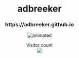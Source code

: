 <h1 align = "center"> adbreeker </h1>
<h3 align = "center"> https://adbreeker.github.io </h3>

<p align="center">
  <img src="https://media.giphy.com/media/lIzAEoZEn571u/giphy.gif" alt="animated" />
</p>

<p align="center"> 
  Visitor count<br>
  <img src="https://profile-counter.glitch.me/adbreeker/count.svg" />
</p>

<!--
**adbreeker/adbreeker** is a ✨ _special_ ✨ repository because its `README.md` (this file) appears on your GitHub profile.

Here are some ideas to get you started:

- 🔭 I’m currently working on ...
- 🌱 I’m currently learning ...
- 👯 I’m looking to collaborate on ...
- 🤔 I’m looking for help with ...
- 💬 Ask me about ...
- 📫 How to reach me: ...
- 😄 Pronouns: ...
- ⚡ Fun fact: ...
-->
